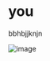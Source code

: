 # you
bbhbjjknjn

![image](https://user-images.githubusercontent.com/113180862/189340365-5ad7e690-3191-4dd9-aab9-35aa0f1cefa8.png)
